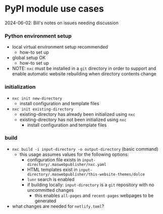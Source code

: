 # PyPI module use cases

2024-06-02: Bill's notes on issues needing discussion  

### Python environment setup
- local virtual environment setup recommended
	- how-to set up  
- global setup OK  
	- how-to set up  
 - NOTE: `nxc` must be installed in a `git` directory in order to support and enable automatic website rebuilding when directory contents change  
### initialization
 - `nxc init new-directory`  
	 - install configuration and template files
 - `nxc init existing-directory`  
	 - existing-directory has already been initialized using `nxc`  
	 - existing-directory has not been initialized using `nxc`
		 - install configuration and template files  

### build
 - `nxc build -i input-directory -o output-directory`  (basic command)
	 - this usage assumes values for the following options:
		 - configuration file exists in `input-directory/.maswebpublisher/nxc.yaml`
		 - HTML templates exist in `input-directory/.maswebpublisher/this-website-themes/dolce`  
		 - `lunr` search is enabled  
		 - if building locally: `input-directory` is a `git` repository with no uncommitted changes  
			 - this enables `all-pages` and `recent-pages` webpages to be generated  
 - what changes are needed for `netlify.toml`?


